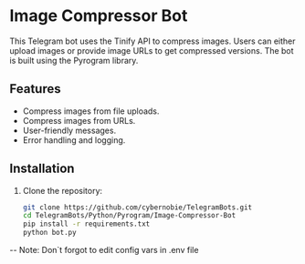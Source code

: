 # Image Compressor Bot

This Telegram bot uses the Tinify API to compress images. Users can either upload images or provide image URLs to get compressed versions. The bot is built using the Pyrogram library.

## Features

- Compress images from file uploads.
- Compress images from URLs.
- User-friendly messages.
- Error handling and logging.

## Installation

1. Clone the repository:
   ```bash
   git clone https://github.com/cybernobie/TelegramBots.git
   cd TelegramBots/Python/Pyrogram/Image-Compressor-Bot
   pip install -r requirements.txt
   python bot.py

-- Note: Don`t forgot to edit config vars in .env file
